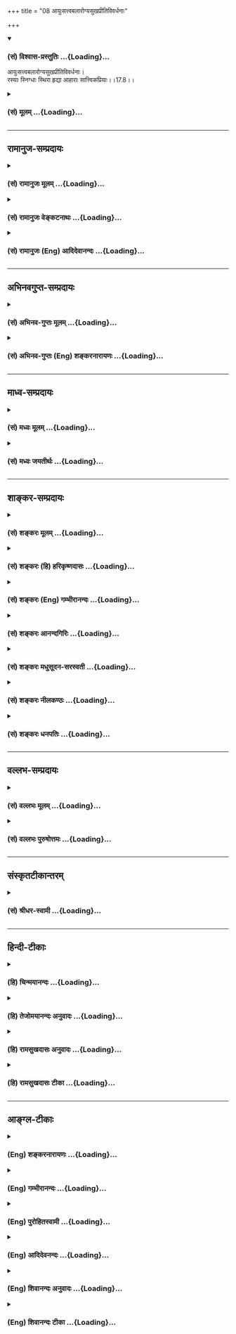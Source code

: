 +++
title = "08 आयुःसत्त्वबलारोग्यसुखप्रीतिविवर्धनाः"

+++
<div class="js_include" newlevelforh1="3" title="(सं) विश्वास-प्रस्तुतिः" unfilled url="/purANam_vaiShNavam/mahAbhAratam/06-bhIShma-parva/03-bhagavad-gItA-parva/saMskRtam/vishvAsa-prastutiH/17_shraddhA-traya-vibhA/08_AyuHsattvabalArog.md">
<details open><summary><h3>(सं) विश्वास-प्रस्तुतिः ...{Loading}...</h3></summary>

आयुःसत्त्वबलारोग्यसुखप्रीतिविवर्धनाः।  
रस्याः स्निग्धाः स्थिरा हृद्या आहाराः सात्त्विकप्रियाः।।17.8।।
</details>
</div>
<div class="js_include collapsed" newlevelforh1="3" title="(सं) मूलम्" unfilled url="/purANam_vaiShNavam/mahAbhAratam/06-bhIShma-parva/03-bhagavad-gItA-parva/saMskRtam/mUlam/17_shraddhA-traya-vibhA/08_AyuHsattvabalArog.md">
<details><summary><h3>(सं) मूलम् ...{Loading}...</h3></summary>

आयुःसत्त्वबलारोग्यसुखप्रीतिविवर्धनाः।  
रस्याः स्निग्धाः स्थिरा हृद्या आहाराः सात्त्विकप्रियाः।।17.8।।
</details>
</div>


_________________
## रामानुज-सम्प्रदायः
<div class="js_include collapsed" newlevelforh1="3" title="(सं) रामानुजः मूलम्" unfilled url="/purANam_vaiShNavam/mahAbhAratam/06-bhIShma-parva/03-bhagavad-gItA-parva/saMskRtam/rAmAnujaH/mUlam/17_shraddhA-traya-vibhA/08_AyuHsattvabalArog.md">
<details><summary><h3>(सं) रामानुजः मूलम् ...{Loading}...</h3></summary>

।।17.8।। सत्त्वगुणोपेतस्य सत्त्वमया आहाराः प्रिया भवन्ति। सत्त्वमयाः च
आहारा **आयु**र्विवर्धनाः पुनः अपि **सत्त्व**स्य विवर्धनाः। सत्त्वम्
अन्तःकरणम्; अन्तःकरणकार्यं ज्ञानम् इह सत्त्वशब्देन
उच्यते। सत्त्वात्सञ्जायते ज्ञानम् (गीता 14।17) इति सत्त्वस्य
ज्ञानविवृद्धिहेतुवचनात्। आहारः अपि सत्त्वमयो ज्ञानविवृद्धिहेतुः। तथा
**बलारोग्य**योः अपि विवर्धनाः; **सुख**प्रीत्योः अपि **विवर्धनाः।**
परिणामकाले स्वयम् एव सुखस्य विवर्धनाः; तथा प्रीतिहेतुभूतकर्मारम्भद्वारेण
प्रीतिवर्धनाः**रस्याः** मधुररसोपेताः; **स्निग्धाः** स्नेहयुक्ताः;
**स्थिराः** स्थिरपरिणामाः; **हृद्याः** रमणीयवेषाः; एवंविधाः सत्त्वमया
**आहाराः;** **सात्त्विक**स्य पुरुषस्य **प्रियाः।**

</details>
</div>
<div class="js_include collapsed" newlevelforh1="3" title="(सं) रामानुजः वेङ्कटनाथः" unfilled url="/purANam_vaiShNavam/mahAbhAratam/06-bhIShma-parva/03-bhagavad-gItA-parva/saMskRtam/rAmAnujaH/venkaTanAthaH/17_shraddhA-traya-vibhA/08_AyuHsattvabalArog.md">
<details><summary><h3>(सं) रामानुजः वेङ्कटनाथः ...{Loading}...</h3></summary>

  
  
।।17.8।। आयुर्विवर्धनत्वादय आहारगुणाः केचिदायुर्वेदादवगन्तव्याः;
केचिच्छास्त्रनिरपेक्षाः प्रत्यक्षत एव सिद्धाः पूर्वमेव सत्त्वविवृद्ध्या
हि सात्त्विकाहाररुचिरित्यभिप्रायेणाऽऽह -- पुनरपीति। आयुषः
सर्वपुरुषार्थनिष्पादनोपयोगित्वेन प्रथमग्रहणम् सत्त्वस्य तु विशेषतो
मुमुक्षोरपेक्षितत्वात्तदनन्तरोक्तिः। आहारशुद्धौ सत्त्वशुद्धिः
सत्त्वशुद्धौ ध्रुवा स्मृतिः \[छां.उ.7।26।2\] इति
श्रुतेरुपबृंहणार्थत्वादाहारसाध्यसत्त्वविवृद्धिज्ञानपर्यन्तेत्यभिप्रायेण
ज्ञाने सत्त्वशब्दमुपचारयितुं तत्कारणे तावदवतारयति --
सत्त्वमन्तःकरणमिति। द्रव्यासुव्यवसायेषु सत्त्वमस्त्री तु जन्तुषु
\[अमरः3।3।212\] इति ज्ञानविशेषे च सत्त्वशब्दः प्रयुक्तचर
इत्यभिप्रायेणाऽऽह -- अन्तःकरणकार्यं ज्ञानमिति। इह --
आहारशुद्धिश्रुत्युपबृंहणदशायामित्यर्थः। यथा तत्तद्द्रव्यगतानां रसादीनां
शरीरधात्वादिपोषकत्वेन शास्त्राभिहिततत्तद्द्रव्याणामपि तथा व्यपदेशः
तथेहापि सत्त्वगुणस्य ज्ञानविवृद्धिहेतुत्वे
तदाश्रयस्याहारद्रव्यस्यापीत्यभिप्रायेणाऽऽह -- सत्त्वात्सञ्जायते
ज्ञानमिति। बलारोग्ययोः सुखप्रीत्योश्च निरन्तरपाठः समुच्चित्य प्रवृत्त्या
परस्पराविनाभावविवक्षयेत्यभिप्रायेणबलारोग्ययोः सुखप्रीत्योरिति
द्वन्द्वविभजनम्। बलमिह प्राणाग्न्योरुपचयः आरोग्यं धातुसाम्यादि।
कर्मदोषाग्निधातुवैषम्येण हि रोगाः प्रादुष्पतन्ति। तस्य
रस्यत्वहृद्यत्वाभ्यां तादात्विकसुखजनकत्वसिद्धेस्तत्पौनरुक्त्यपरिहाराय
सुखवर्धकत्वंपरिणामकाल इति विशेषितम्।
प्रीतिवर्धकत्वाद्भेदप्रदर्शनायस्वयमेवेत्यद्वारकत्वोक्तिः।
यथोन्मादादिहेतुभूतानि द्रव्याणि भक्षितानि लोकोद्वेगादिजनककर्मद्वारा
पुरुषस्याप्रीतिं वर्धयन्ति तथा सत्त्वहेतुभूतान्यपि मङ्गलेषु लोकोपकारकेषु
परलोकादिहितेषु च कर्मसु प्रचोद्य तद्द्वारेण प्रीतिं
जनयन्तीत्यभिप्रायेणाऽऽहप्रीतिहेतुभूतकर्मारम्भद्वारेणेति। कट्वम्ल --
इत्यदिन  
  

</details>
</div>
<div class="js_include collapsed" newlevelforh1="3" title="(सं) रामानुजः (Eng) आदिदेवानन्दः" unfilled url="/purANam_vaiShNavam/mahAbhAratam/06-bhIShma-parva/03-bhagavad-gItA-parva/saMskRtam/rAmAnujaH/english/AdidevAnandaH/17_shraddhA-traya-vibhA/08_AyuHsattvabalArog.md">
<details><summary><h3>(सं) रामानुजः (Eng) आदिदेवानन्दः ...{Loading}...</h3></summary>

17.8 To a man endowed with Sattva, foods preponderating in Sattva become
dear. The foods preponderating in Sattva promote longevity. Again they
promote intellectual alertness. 'Sattva', means internal organ, viz.,
knowledge which is the effect of the internal organ is here meant by the
term Sattva. For the Sattva is the cause of growth of knowledge, as
declared in: 'From Sattva arises knowledge' (14.17). Even as the food
preponderant in Sattva is the cause of the growth of knowledge,
likewise, they promote strength and health; they also promote pleasure
and happiness. As the time of assimilation they, by themselves, promote
happiness, viz, by the performance of actions which cause happiness.
They are sweet, viz., abundant in sweet juices. They are mixed with oil,
viz., wholly oily. They are substantial, viz., they originate
substantial effects. They are agreeable viz., they appear to the eye in
beautiful forms. Food of this kind, full of Sattva-guna, is dear to the
person characterised by Sattva.

</details>
</div>


_________________
## अभिनवगुप्त-सम्प्रदायः
<div class="js_include collapsed" newlevelforh1="3" title="(सं) अभिनव-गुप्तः मूलम्" unfilled url="/purANam_vaiShNavam/mahAbhAratam/06-bhIShma-parva/03-bhagavad-gItA-parva/saMskRtam/abhinava-guptaH/mUlam/17_shraddhA-traya-vibhA/08_AyuHsattvabalArog.md">
<details><summary><h3>(सं) अभिनव-गुप्तः मूलम् ...{Loading}...</h3></summary>

।।17.7 -- 17.10।। आहारोऽपि सत्त्वादिभेदात् त्रिधा श्रद्धावत् +++(S omits
श्रद्धावत् )+++ तथा यज्ञतपोदानानि। तदुच्यते -- आहार इत्यादि तामसप्रियम्
इत्यन्तम्। याता यामाः यस्य।

</details>
</div>
<div class="js_include collapsed" newlevelforh1="3" title="(सं) अभिनव-गुप्तः (Eng) शङ्करनारायणः" unfilled url="/purANam_vaiShNavam/mahAbhAratam/06-bhIShma-parva/03-bhagavad-gItA-parva/saMskRtam/abhinava-guptaH/english/shankaranArAyaNaH/17_shraddhA-traya-vibhA/08_AyuHsattvabalArog.md">
<details><summary><h3>(सं) अभिनव-गुप्तः (Eng) शङ्करनारायणः ...{Loading}...</h3></summary>

17.8 See Comment under 17.10

</details>
</div>


_________________
## माध्व-सम्प्रदायः
<div class="js_include collapsed" newlevelforh1="3" title="(सं) मध्वः मूलम्" unfilled url="/purANam_vaiShNavam/mahAbhAratam/06-bhIShma-parva/03-bhagavad-gItA-parva/saMskRtam/madhvaH/mUlam/17_shraddhA-traya-vibhA/08_AyuHsattvabalArog.md">
<details><summary><h3>(सं) मध्वः मूलम् ...{Loading}...</h3></summary>

।।17.8।। प्रीतिरनन्तरिका। हृद्यत्वं दर्शने। स्थिराश्च न तदैव पक्वा
भवन्ति। तथा ह्याज्यादयः।

</details>
</div>
<div class="js_include collapsed" newlevelforh1="3" title="(सं) मध्वः जयतीर्थः" unfilled url="/purANam_vaiShNavam/mahAbhAratam/06-bhIShma-parva/03-bhagavad-gItA-parva/saMskRtam/madhvaH/jayatIrthaH/17_shraddhA-traya-vibhA/08_AyuHsattvabalArog.md">
<details><summary><h3>(सं) मध्वः जयतीर्थः ...{Loading}...</h3></summary>

।।17.8।। प्रीतिविवर्धनाः हृद्याः इत्येतयोरर्थभेदमाह -- **प्रीतिरि**ति।
**अनन्तरिके**ति ठन्प्रत्ययान्तम् सेवाव्यवहितकाल इत्यर्थः। प्रियं
तत्कालसौख्यदं इति वचनात्। दर्शनेऽनुभवे सति पश्चादपि यन्मनोहारित्वं
तद्धृद्यत्वम्। हृद्यं पश्चान्मनोहारि इति वचनादित्यर्थः। आहाराणां
क्षणिकानामभावात्कथं स्थिराः इति। विशेषणमित्यत आह -- **स्थिराश्चे**ति।
चस्त्वर्थः। प्रसिद्धं स्थैर्यं व्यावर्तयति। तदैवाचिरकाल एव पक्वा
निर्वृत्तपाकाश्चिरकालं देहे गुणप्रदा इत्यर्थः। असम्भवपरिहाराय तानुदाहरति
**तथा ही**ति।

</details>
</div>


_________________
## शाङ्कर-सम्प्रदायः
<div class="js_include collapsed" newlevelforh1="3" title="(सं) शङ्करः मूलम्" unfilled url="/purANam_vaiShNavam/mahAbhAratam/06-bhIShma-parva/03-bhagavad-gItA-parva/saMskRtam/shankaraH/mUlam/17_shraddhA-traya-vibhA/08_AyuHsattvabalArog.md">
<details><summary><h3>(सं) शङ्करः मूलम् ...{Loading}...</h3></summary>

।।17.8।। --,आयुश्च सत्त्वं च बलं च आरोग्यं च सुखं च प्रीतिश्च
**आयुःसत्त्वबलारोग्यसुखप्रीतयः** तासां **विवर्धनाः**
आयुःसत्त्वबलारोग्यसुखप्रीतिविवर्धनाः; ते च **रस्याः** रसोपेताः;
**स्निग्धाः** स्नेहवन्तः; **स्थिराः** चिरकालस्थायिनः देहे; **हृद्याः**
हृदयप्रियाः **आहाराः सात्त्विकप्रियाः** सात्त्विकस्य इष्टाः।।

</details>
</div>
<div class="js_include collapsed" newlevelforh1="3" title="(सं) शङ्करः (हि) हरिकृष्णदासः" unfilled url="/purANam_vaiShNavam/mahAbhAratam/06-bhIShma-parva/03-bhagavad-gItA-parva/saMskRtam/shankaraH/hindI/harikRShNadAsaH/17_shraddhA-traya-vibhA/08_AyuHsattvabalArog.md">
<details><summary><h3>(सं) शङ्करः (हि) हरिकृष्णदासः ...{Loading}...</h3></summary>

।।17.8।। आयु; बुद्धि; बल; आरोग्यता; सुख और प्रीति; इन सबको बढ़ानेवाले तथा
रस्यरसयुक्त; स्निग्ध -- चिकने; स्थिर -- शरीरमें बहुत कालतक ( साररूपसे )
रहनेवाले और हृद्य -- हृदयको प्रिय लगनेवाले ऐसे आहार **((৷৷)** भोजन
करनेके पदार्थ ) सात्त्विक पुरुषको प्रिय -- इष्ट होते हैं।

</details>
</div>
<div class="js_include collapsed" newlevelforh1="3" title="(सं) शङ्करः (Eng) गम्भीरानन्दः" unfilled url="/purANam_vaiShNavam/mahAbhAratam/06-bhIShma-parva/03-bhagavad-gItA-parva/saMskRtam/shankaraH/english/gambhIrAnandaH/17_shraddhA-traya-vibhA/08_AyuHsattvabalArog.md">
<details><summary><h3>(सं) शङ्करः (Eng) गम्भीरानन्दः ...{Loading}...</h3></summary>

17.8 Aharah, foods; ayuh-sattva-bala-arogya-sukha-priti-vivardhanah,
that augment life, firmneess of mind, strength, health delight; \[Life-a
brilliant life; firmness of mind or vigour; strength-ability of body and
organs; happiness-pleasure of mind; delight-great joy even at seeing
other persons prosperous.\] and which are rasyah, succulent; snigdhah,
oleaginous; sthirah, substantial, lasing in the body for long;
\[Beneficial to the body for long.\] and hrdyah, agreeable, to one's
liking; are sattvika-priyah, dear to one endowed with sattva.

</details>
</div>
<div class="js_include collapsed" newlevelforh1="3" title="(सं) शङ्करः आनन्दगिरिः" unfilled url="/purANam_vaiShNavam/mahAbhAratam/06-bhIShma-parva/03-bhagavad-gItA-parva/saMskRtam/shankaraH/AnandagiriH/17_shraddhA-traya-vibhA/08_AyuHsattvabalArog.md">
<details><summary><h3>(सं) शङ्करः आनन्दगिरिः ...{Loading}...</h3></summary>

।।17.8।। सात्त्विकप्रीतिविषयमाहारविशेषमुदाहरति -- **आयुरिति।**
आयुर्जीवनं; सत्त्वं चित्तस्थैर्यं; वीर्यं वा बलं कार्यकरणसामर्थ्यम्;
आरोग्यं नीरोगता; सुखमन्तराह्लादः; प्रीतिः परेषामपि संपन्नानां
दर्शनात्परमो हर्षस्तासां विवर्धनाः विवर्धयन्तीति व्युत्पत्तेः। रसोपेता
रसयितव्याः सरसाः। देहे चिरकालस्थायित्वं चिरशरीरोपकारहेतुत्वम्।

</details>
</div>
<div class="js_include collapsed" newlevelforh1="3" title="(सं) शङ्करः मधुसूदन-सरस्वती" unfilled url="/purANam_vaiShNavam/mahAbhAratam/06-bhIShma-parva/03-bhagavad-gItA-parva/saMskRtam/shankaraH/madhusUdana-sarasvatI/17_shraddhA-traya-vibhA/08_AyuHsattvabalArog.md">
<details><summary><h3>(सं) शङ्करः मधुसूदन-सरस्वती ...{Loading}...</h3></summary>

।।17.8।। आहारयज्ञतपोदानानां भेदः पञ्चदशभिर्व्याख्यायते।
तत्राहारभेदस्त्रिभिः -- आयुरित्यादिना। आयुश्चिरंजीवनं; सत्त्वं
चित्तधैर्यं बलवति दुःखेऽपि निर्विकारत्वापादकं; बलं शरीरसामर्थ्यं
स्वोचिते कार्ये श्रमाभावप्रयोजकं; आरोग्यं व्याध्यभावः;
भोजनानन्तराह्लादस्तृप्तिः प्रीतिः; भोजनकालेऽनभिरुचिराहित्यमिच्छौत्कट्यं
तेषां विवर्धना विशेषेण वृद्धिहेतवः; रस्या आस्वाद्या मधुररसप्रधानाः;
स्निग्धाः सहजेनागन्तुकेन वा स्नेहेन युक्ताः; स्थिरा रसाद्यंशेन शरीरे
चिरकालस्थायिनः; हृद्या हृदयंगमा दुर्गन्धाशुचित्वादिदृष्टादृष्टदोषशून्याः
आहाराश्चर्व्यचोष्यलेह्यपेयाः सात्त्विकानां प्रियाः। एतैर्लिङ्गैः
सात्त्विका ज्ञेयाः सात्त्विकत्वमभिलषद्भिश्चैत आदेया इत्यर्थः।

</details>
</div>
<div class="js_include collapsed" newlevelforh1="3" title="(सं) शङ्करः नीलकण्ठः" unfilled url="/purANam_vaiShNavam/mahAbhAratam/06-bhIShma-parva/03-bhagavad-gItA-parva/saMskRtam/shankaraH/nIlakaNThaH/17_shraddhA-traya-vibhA/08_AyuHsattvabalArog.md">
<details><summary><h3>(सं) शङ्करः नीलकण्ठः ...{Loading}...</h3></summary>

।।17.8।। आयुर्जीवनम्। सत्त्वमुत्साहः। बलं शक्तिः। आरोग्यं रोगराहित्यम्।
सुखं चित्तप्रसादः। प्रीतिरभिरुचिः। एतेषां विवर्धनाः वृद्धिकराः ते
आयुःसत्त्वबलारोग्यसुखप्रीतिविवर्धनाः; रस्याः रसोपेताः; स्निग्धाः;
स्नेहवन्तः; स्थिराः देहे रसांशेन चिरकालस्थायिनः; हृद्याः दृष्टमात्रा एव
हृदयप्रियाः; आहाराः घृतक्षीरसितादयः सात्त्विकप्रियाः।

</details>
</div>
<div class="js_include collapsed" newlevelforh1="3" title="(सं) शङ्करः धनपतिः" unfilled url="/purANam_vaiShNavam/mahAbhAratam/06-bhIShma-parva/03-bhagavad-gItA-parva/saMskRtam/shankaraH/dhanapatiH/17_shraddhA-traya-vibhA/08_AyuHsattvabalArog.md">
<details><summary><h3>(सं) शङ्करः धनपतिः ...{Loading}...</h3></summary>

।।17.8।। तत्र सात्त्विकप्रीतिविषयानाहारानादावुदाहरति -- आयुरिति।
आयुश्चिरजीवनं; सत्त्वमन्तःकरणधैर्यत्साहात्मकं; बलं कार्यकरणे
शरीरसामर्थ्यं; आरोग्यं नीरोगता; सुखमन्तराह्लादः दर्शनमात्रेण संतोषजन्यः;
प्रीतिः परेषामभिसंपन्नानां दर्शनात्परमो हर्षोऽभिरुचिर्वा। यद्वा
प्रीतिस्तृप्तिजन्या प्रसन्नता। आयुःसत्त्वबलारोग्यसुखप्रीतीनां विवर्धना
विशेषेण वृद्धिकाराः; रस्याः रसोपेताः शर्करादयः; स्त्रिग्धाः स्नेहवन्तो
दुग्धादयः; स्थिराः देहे चिरकालस्थायिनः चिरतरशीरोपकारहेतवः; हृद्याः
दृष्टादृष्टदोषशून्या हृदयप्रियाः एवंविदा आहाराः सात्त्विकस्य प्रियाः
इष्टाः। एतादृशाहारप्रीतिमन्तः सात्त्विकाः ज्ञेयाः
सात्त्विकत्वमभिलषद्भिश्चैत् आदेया इत्यर्थः।

</details>
</div>


_________________
## वल्लभ-सम्प्रदायः
<div class="js_include collapsed" newlevelforh1="3" title="(सं) वल्लभः मूलम्" unfilled url="/purANam_vaiShNavam/mahAbhAratam/06-bhIShma-parva/03-bhagavad-gItA-parva/saMskRtam/vallabhaH/mUlam/17_shraddhA-traya-vibhA/08_AyuHsattvabalArog.md">
<details><summary><h3>(सं) वल्लभः मूलम् ...{Loading}...</h3></summary>

।।17.8।। तत्र प्रथममाहाराः -- आयुरिति। सत्त्वगुणोपेतस्य सत्त्वमया आहाराः
प्रिया भवन्ति। ते चायुर्विवर्द्धनाः -- सत्त्वोपलक्षितं ज्ञानं
तदादिवर्द्धनाश्च। रस्याः मधुरसोपेताः स्नेहयुक्ताश्च; स्थिराः
स्थिरपरिणामाः; हृद्या रम्यस्वरूपाः एवंविधा अन्नरूपा आहाराः
सात्त्विकप्रियाः सत्त्वजनकाः प्रियाः सात्त्विकानां वा प्रियाः; क्षेमकरा
इति तात्पर्यार्थः।

</details>
</div>
<div class="js_include collapsed" newlevelforh1="3" title="(सं) वल्लभः पुरुषोत्तमः" unfilled url="/purANam_vaiShNavam/mahAbhAratam/06-bhIShma-parva/03-bhagavad-gItA-parva/saMskRtam/vallabhaH/puruShottamaH/17_shraddhA-traya-vibhA/08_AyuHsattvabalArog.md">
<details><summary><h3>(सं) वल्लभः पुरुषोत्तमः ...{Loading}...</h3></summary>

  
  
।।17.8।। एवं सावधानं कृत्वाऽऽह -- आयुरिति। आयुर्जीवितं; सत्त्वं हृदयं
शुद्धम्; बलं सामर्थ्यम्; आरोग्यं रोगाभावः; सुखं मनस्तोषः; प्रीतिः
स्नेहः; एतेषां विवर्द्धनाः; विशेषेण सफलतया धर्मादर्थोपयोगित्वेन
वृद्धिकराः। तत्र आयुर्वृद्धिकरः पर्वयज्ञावशेषः; सत्त्वसाधको
गुर्वाद्युच्छिष्टरूपः; बलकरः पितृदेवादिशेषः; आरोग्यकरो
जनन्याद्युपस्कृतः; सुखकरः सन्मार्गोपार्जितः; प्रीतिकरो मित्रादिगृहस्थः।
ते च स्वरूपतोऽप्येतादृशाः रस्याः रसयुक्ताः; स्निग्धाः स्नेहयुक्ताः;
स्थिराः चिरकालावस्थायित्वाद्देहपोषकाः; हृद्याः हृष्टा एव
हृदयानन्दकर्त्तारः। एतादृशा आहाराः सात्त्विकानां प्रियाः; भवन्तीति शेषः।
एवमाहारकर्तारः सात्त्विका ज्ञेया इत्यर्थः।  
  

</details>
</div>


_________________
## संस्कृतटीकान्तरम्
<div class="js_include collapsed" newlevelforh1="3" title="(सं) श्रीधर-स्वामी" unfilled url="/purANam_vaiShNavam/mahAbhAratam/06-bhIShma-parva/03-bhagavad-gItA-parva/saMskRtam/shrIdhara-svAmI/17_shraddhA-traya-vibhA/08_AyuHsattvabalArog.md">
<details><summary><h3>(सं) श्रीधर-स्वामी ...{Loading}...</h3></summary>

।।17.8।। तत्राहारत्रैविध्यमाह **-- आयुरिति त्रिभिः।** आयुर्जीवितम्;
सत्त्वमुत्साहः; बलं शक्तिः; आरोग्यं रोगराहित्यम्; सुखं चित्तप्रसादः;
प्रीतिरभिरुचिः; आयुरादीनां विवर्धनाः विशेषेण वृद्धिकरास्ते च रस्या
रसवन्तः; स्निग्धाः स्नेहयुक्ताः; स्थिरा देहे सारांशेन चिरकालावस्थायिनः;
हृद्या दृष्टमात्रा एव हृदयंगमाः एवंभूता आहारा भक्ष्यभोज्यादयः
सात्त्विकप्रियाः।

</details>
</div>


_________________
## हिन्दी-टीकाः
<div class="js_include collapsed" newlevelforh1="3" title="(हि) चिन्मयानन्दः" unfilled url="/purANam_vaiShNavam/mahAbhAratam/06-bhIShma-parva/03-bhagavad-gItA-parva/hindI/chinmayAnandaH/17_shraddhA-traya-vibhA/08_AyuHsattvabalArog.md">
<details><summary><h3>(हि) चिन्मयानन्दः ...{Loading}...</h3></summary>

।।17.8।। आध्यात्मिक प्रवृत्ति के सात्त्विक पुरुषों को स्वभावत वही आहार
रुचिकर होता है; जो आयुवर्धक हो; न कि केवल शरीर को स्थूल बनाने वाला आहार।
आहार ऐसा हो; जो ध्यानाभ्यास के लिए आवश्यक ओज प्रदान करे तथा विषयों के
प्रलोभनों से अविचलित रहने के लिए बल की वृद्धि करे। अरोग्यवर्धक आहार
सात्त्विक पुरुष को प्रिय होता है। उसी प्रकार प्रीति और मन की
प्रसन्नतावर्धक आहार सात्त्विक कहलाता है। भोज्य पदार्थों के गुणानुसार यहाँ
उन्हें चार भागों में वर्गीकृत किया गया है। वे हैं रस्या रसयुक्त; स्निग्ध
चिकनाई से युक्त; स्थिर और मनप्रसाद के अनुकूल हृद्या। सात्त्विक पुरुषों
को ऐसे समस्त पदार्थ स्वभावत प्रिय होते हैं; जो उपर्युक्त गुणों से युक्त
होते हैं अर्थात् आयुबलादि विवर्धक होते हैं। इसमें कोई सन्देह नहीं है कि
भोक्ता पर भोजन का प्रभाव पड़ता है। सामान्यत; मनुष्य जिस प्रकार का भोजन
करता है; वैसा ही प्रभाव उसके मन पर पड़ता है। उसी प्रकार मनुष्य का स्वभाव
उसके आहार की रुचि को नियन्त्रित करता है। यह देखा जाता है कि प्राणीमात्र
की किसी विशेष परिस्थिति में किसी आहार विशेष की तीव्र इच्छा होती है।
कुत्ते और बिल्ली रोगादि के कारण कभीकभी घास खाने लगते हैं; गाय लवण को
चाटती है; छोटे बालक मिट्टी खाते हैं और गर्भवती स्त्रियों को खटाई आदि
खाने की तीव्र इच्छा होती है।

</details>
</div>
<div class="js_include collapsed" newlevelforh1="3" title="(हि) तेजोमयानन्दः अनुवादः" unfilled url="/purANam_vaiShNavam/mahAbhAratam/06-bhIShma-parva/03-bhagavad-gItA-parva/hindI/tejomayAnandaH/anuvAdaH/17_shraddhA-traya-vibhA/08_AyuHsattvabalArog.md">
<details><summary><h3>(हि) तेजोमयानन्दः अनुवादः ...{Loading}...</h3></summary>

।।17.8।। आयु, सत्त्व (शुद्धि), बल, आरोग्य, सुख और प्रीति को प्रवृद्ध
करने वाले एवं रसयुक्त, स्निग्ध ( घी आदि की चिकनाई से युक्त) स्थिर तथा मन
को प्रसन्न करने वाले आहार अर्थात् भोज्य पदार्थ सात्त्विक पुरुषों को
प्रिय होते हैं।।

</details>
</div>
<div class="js_include collapsed" newlevelforh1="3" title="(हि) रामसुखदासः अनुवादः" unfilled url="/purANam_vaiShNavam/mahAbhAratam/06-bhIShma-parva/03-bhagavad-gItA-parva/hindI/rAmasukhadAsaH/anuvAdaH/17_shraddhA-traya-vibhA/08_AyuHsattvabalArog.md">
<details><summary><h3>(हि) रामसुखदासः अनुवादः ...{Loading}...</h3></summary>

।।17.8।। आयु, सत्त्वगुण, बल, आरोग्य, सुख और प्रसन्नता बढ़ानेवाले, स्थिर
रहनेवाले, हृदयको शक्ति देनेवाले, रसयुक्त तथा चिकने -- ऐसे आहार अर्थात्
भोजन करनेके पदार्थ सात्त्विक मनुष्यको प्रिय होते हैं।

</details>
</div>
<div class="js_include collapsed" newlevelforh1="3" title="(हि) रामसुखदासः टीका" unfilled url="/purANam_vaiShNavam/mahAbhAratam/06-bhIShma-parva/03-bhagavad-gItA-parva/hindI/rAmasukhadAsaH/TIkA/17_shraddhA-traya-vibhA/08_AyuHsattvabalArog.md">
<details><summary><h3>(हि) रामसुखदासः टीका ...{Loading}...</h3></summary>

।।17.8।।***व्याख्या --***  **आयुः --** जिन आहारोंके करनेसे मनुष्यकी
आयु बढ़ती है **सत्त्वम् --** सत्त्वगुण बढ़ता है **बलम् --** शरीर; मन;
बुद्धि आदिमें सात्त्विक बल एवं उत्साह पैदा होती है **आरोग्यः --**
शरीरमें नीरोगता बढ़ती है **सुखम् --** सुखशान्ति प्राप्त होती है और
**प्रीतिविवर्धनाः --** जिनको देखनेसे ही प्रीति पैदा होती है **(टिप्पणी
प₀ 841.3)**; वे अच्छे लगते हैं। इस प्रकारके **स्थिराः --** जो गरिष्ठ
नहीं; प्रत्युत सुपाच्य हैं और जिनका सार बहुत दिनतक शरीरमें शक्ति देता
रहता है और **हृद्याः --** हृदय; फेफड़े आदिको शक्ति देनेवाले तथा बुद्धि
आदिमें सौम्य भाव लानेवाले **रस्याः --** फल; दूध; खाँड़ आदि रसयुक्त
पदार्थ **स्निग्धाः --** घी; मक्खन; बादाम; काजू; किशमिश; सात्त्विक
पदार्थोंसे निकले हुए तेल आदि स्नेहयुक्त भोजनके पदार्थ; जो अच्छे पके हुए
तथा ताजे हैं।**आहाराः सात्त्विकप्रियाः --** ऐसे भोजनके (भोज्य; पेय;
लेह्य और चोष्य) पदार्थ सात्त्विक मनुष्यको प्यारे लगते हैं। अतः ऐसे
आहारमें रुचि होनेसे उसकी पहचान हो जाती है कि यह मनुष्य सात्त्विक है।

</details>
</div>


_________________
## आङ्ग्ल-टीकाः
<div class="js_include collapsed" newlevelforh1="3" title="(Eng) शङ्करनारायणः" unfilled url="/purANam_vaiShNavam/mahAbhAratam/06-bhIShma-parva/03-bhagavad-gItA-parva/english/shankaranArAyaNaH/17_shraddhA-traya-vibhA/08_AyuHsattvabalArog.md">
<details><summary><h3>(Eng) शङ्करनारायणः ...{Loading}...</h3></summary>

17.8. The foods that increase life, energy, strength, good health,
happiness and satisfaction; and which are delicious, soft, substantial
and pleasant to heart (stomach) - they are dear to the men of the Sattva
(Strand).

</details>
</div>
<div class="js_include collapsed" newlevelforh1="3" title="(Eng) गम्भीरानन्दः" unfilled url="/purANam_vaiShNavam/mahAbhAratam/06-bhIShma-parva/03-bhagavad-gItA-parva/english/gambhIrAnandaH/17_shraddhA-traya-vibhA/08_AyuHsattvabalArog.md">
<details><summary><h3>(Eng) गम्भीरानन्दः ...{Loading}...</h3></summary>

17.8 Foods that augment life, firmless of mind, strength, health,
happiness and delight, and which are succulent, oleaginous, substantial
and agreeable, are dear to one endowed with sattva.

</details>
</div>
<div class="js_include collapsed" newlevelforh1="3" title="(Eng) पुरोहितस्वामी" unfilled url="/purANam_vaiShNavam/mahAbhAratam/06-bhIShma-parva/03-bhagavad-gItA-parva/english/purohitasvAmI/17_shraddhA-traya-vibhA/08_AyuHsattvabalArog.md">
<details><summary><h3>(Eng) पुरोहितस्वामी ...{Loading}...</h3></summary>

17.8 The foods that prolong life and increase purity, vigour, health,
cheerfulness and happiness are those that are delicious, soothing,
substantial and agreeable. These are loved by the Pure.

</details>
</div>
<div class="js_include collapsed" newlevelforh1="3" title="(Eng) आदिदेवनन्दः" unfilled url="/purANam_vaiShNavam/mahAbhAratam/06-bhIShma-parva/03-bhagavad-gItA-parva/english/AdidevanandaH/17_shraddhA-traya-vibhA/08_AyuHsattvabalArog.md">
<details><summary><h3>(Eng) आदिदेवनन्दः ...{Loading}...</h3></summary>

17.8 Foods which promote longevity, intellectual alertness, strength,
health, pleasure and happiness and those that are sweet, oil,
substantial and agreeable, are dear to Sattvika men.

</details>
</div>
<div class="js_include collapsed" newlevelforh1="3" title="(Eng) शिवानन्दः अनुवादः" unfilled url="/purANam_vaiShNavam/mahAbhAratam/06-bhIShma-parva/03-bhagavad-gItA-parva/english/shivAnandaH/anuvAdaH/17_shraddhA-traya-vibhA/08_AyuHsattvabalArog.md">
<details><summary><h3>(Eng) शिवानन्दः अनुवादः ...{Loading}...</h3></summary>

17.8 The foods which increase life, purity, strength, health, joy and
cheerfulness (good appetite), which are savoury and oleaginous,
substantial and agreeable, are dear to the Sattvic (pure) people.

</details>
</div>
<div class="js_include collapsed" newlevelforh1="3" title="(Eng) शिवानन्दः टीका" unfilled url="/purANam_vaiShNavam/mahAbhAratam/06-bhIShma-parva/03-bhagavad-gItA-parva/english/shivAnandaH/TIkA/17_shraddhA-traya-vibhA/08_AyuHsattvabalArog.md">
<details><summary><h3>(Eng) शिवानन्दः टीका ...{Loading}...</h3></summary>

17.8 आयुःसत्त्वबलारोग्यसुखप्रीतिविवर्धनाः those which increase Ayus
(life); Sattva (purity); Bala (strength); Arogya (health); Sukha (joy);
Priti (cheerfulness and good appetite); रस्याः savoury; स्निग्धाः
oleaginous; स्थिराः substantial; हृद्याः agreeable; आहाराः the foods;
सात्त्विकप्रियाः are dear to Sattvic (pure).Commentary Pure food
increases the vitality and strength of those who eat it. It augments the
energy of the mind also.Sattva Cheerfulness purity inner; moral and
spiritual strength and courage that keep the mind steady even in great
distress.Bala Strength absence of fatigue even in doing difficult
work.Priti Absence of retching good appetite.Rasyah Sweet and
juicy.Sthirah Substantial which can last long in the body vitalising but
not difficult to digest.Hridyah The mere sight of the food is very
pleasing to the mind and it is free from odour of smoke or burnt
condition.Sattvic food produces cheerfulness; serenity and mental
clarity and helps the aspirants to enter into deep meditation and
maintain mental poise and nervous eilibrium. It supplies the maximum
energy to the body and the mind. It is very easily assimilated and
absorbed.A Sattvic man relishes juicy food and other foods which are
attractive in form; soft to touch and pleasant to taste; which are small
in bulk but great in nourishment like the words from the lips of a
spiritual preceptor. Sattvic food is highly conducive to health.Eat that
food which will develop Sattva in you. Milk; butter; fresh; ripe fruits;
almonds; green Dal; barley; Parwal; Torai; Karela; plantains; etc.; are
Sattvic. Abandon fish; meat; liors; eggs; etc.; ruthlessly if you want
to increase Sattva and attain Selfrealisation. The mind is formed of the
subtle portion of the food. जैसा अन्न वैसा मन As is the food so is the
mind says a Hindi proverb. If you take Sattvic food; the mind also will
be Sattvic. The seven elements (Dhatus) of the body (Chyle; blood;
flesh; fat; bone; marrow and semen) are formed out of food.Ideas or
concepts are generated in the mind corresponding to these seven
elements. As is the constitution of these elements; so is the
constitution of the mind. Just as water is rendered hot when the pot
that contains it is placed over the fire; so also the nature and
constitution of the mind is according to the nature and constitution of
the food or the seven elements.

</details>
</div>
